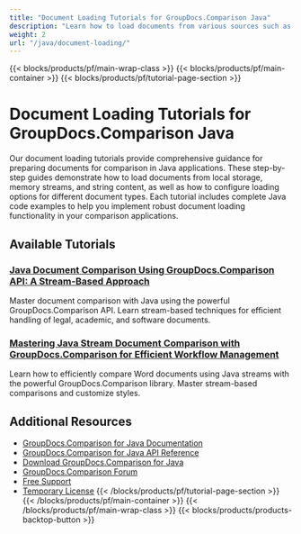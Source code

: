 ```yaml
---
title: "Document Loading Tutorials for GroupDocs.Comparison Java"
description: "Learn how to load documents from various sources such as file paths, streams, and strings using GroupDocs.Comparison for Java."
weight: 2
url: "/java/document-loading/"
---
```

{{< blocks/products/pf/main-wrap-class >}}
{{< blocks/products/pf/main-container >}}
{{< blocks/products/pf/tutorial-page-section >}}
# Document Loading Tutorials for GroupDocs.Comparison Java

Our document loading tutorials provide comprehensive guidance for preparing documents for comparison in Java applications. These step-by-step guides demonstrate how to load documents from local storage, memory streams, and string content, as well as how to configure loading options for different document types. Each tutorial includes complete Java code examples to help you implement robust document loading functionality in your comparison applications.

## Available Tutorials

### [Java Document Comparison Using GroupDocs.Comparison API&#58; A Stream-Based Approach](./java-groupdocs-comparison-api-stream-document-compare/)
Master document comparison with Java using the powerful GroupDocs.Comparison API. Learn stream-based techniques for efficient handling of legal, academic, and software documents.

### [Mastering Java Stream Document Comparison with GroupDocs.Comparison for Efficient Workflow Management](./java-stream-comparison-groupdocs-comparison/)
Learn how to efficiently compare Word documents using Java streams with the powerful GroupDocs.Comparison library. Master stream-based comparisons and customize styles.

## Additional Resources

- [GroupDocs.Comparison for Java Documentation](https://docs.groupdocs.com/comparison/java/)
- [GroupDocs.Comparison for Java API Reference](https://reference.groupdocs.com/comparison/java/)
- [Download GroupDocs.Comparison for Java](https://releases.groupdocs.com/comparison/java/)
- [GroupDocs.Comparison Forum](https://forum.groupdocs.com/c/comparison)
- [Free Support](https://forum.groupdocs.com/)
- [Temporary License](https://purchase.groupdocs.com/temporary-license/)
{{< /blocks/products/pf/tutorial-page-section >}}
{{< /blocks/products/pf/main-container >}}
{{< /blocks/products/pf/main-wrap-class >}}
{{< blocks/products/products-backtop-button >}}